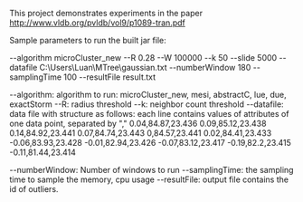 This project demonstrates experiments in the paper http://www.vldb.org/pvldb/vol9/p1089-tran.pdf

Sample parameters to run the built jar file:    

--algorithm microCluster_new --R 0.28 --W 100000 --k 50 --slide 5000 --datafile C:\Users\Luan\MTree\gaussian.txt 
     --numberWindow 180 --samplingTime 100 --resultFile result.txt


--algorithm: algorithm to run: microCluster_new, mesi, abstractC, lue, due, exactStorm
--R: radius threshold
--k: neighbor count threshold 
--datafile: data file with structure as follows: each line contains values of attributes of one data point,  separated by ","
0.04,84.87,23.436
0.09,85.12,23.438
0.14,84.92,23.441
0.07,84.74,23.443
0,84.57,23.441
0.02,84.41,23.433
-0.06,83.93,23.428
-0.01,82.94,23.426
-0.07,83.12,23.417
-0.19,82.2,23.415
-0.11,81.44,23.414


--numberWindow: Number of windows to run
--samplingTime: the sampling time to sample the memory, cpu usage
--resultFile: output file contains the id of outliers.

